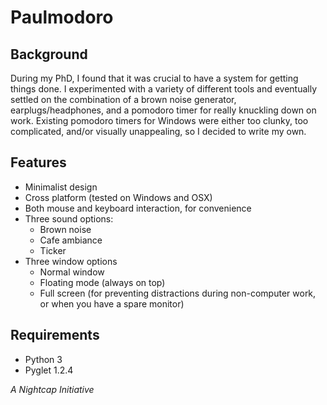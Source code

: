 # Paulmodoro

## Background
During my PhD, I found that it was crucial to have a system for getting things done. I experimented with a variety of different tools and eventually settled on the combination of a brown noise generator, earplugs/headphones, and a pomodoro timer for really knuckling down on work. Existing pomodoro timers for Windows were either too clunky, too complicated, and/or visually unappealing, so I decided to write my own.

## Features
- Minimalist design
- Cross platform (tested on Windows and OSX)
- Both mouse and keyboard interaction, for convenience
- Three sound options:
  - Brown noise
  - Cafe ambiance
  - Ticker
- Three window options
  - Normal window
  - Floating mode (always on top)
  - Full screen (for preventing distractions during non-computer work, or when you have a spare monitor)

## Requirements
- Python 3
- Pyglet 1.2.4

_A Nightcap Initiative_